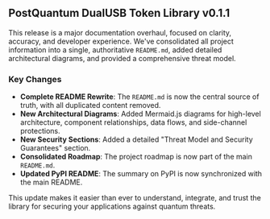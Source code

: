 ## PostQuantum DualUSB Token Library v0.1.1

This release is a major documentation overhaul, focused on clarity, accuracy, and developer experience. We've consolidated all project information into a single, authoritative `README.md`, added detailed architectural diagrams, and provided a comprehensive threat model.

### Key Changes
- **Complete README Rewrite**: The `README.md` is now the central source of truth, with all duplicated content removed.
- **New Architectural Diagrams**: Added Mermaid.js diagrams for high-level architecture, component relationships, data flows, and side-channel protections.
- **New Security Sections**: Added a detailed "Threat Model and Security Guarantees" section.
- **Consolidated Roadmap**: The project roadmap is now part of the main `README.md`.
- **Updated PyPI README**: The summary on PyPI is now synchronized with the main README.

This update makes it easier than ever to understand, integrate, and trust the library for securing your applications against quantum threats.
